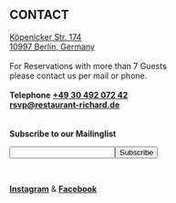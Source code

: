 ## CONTACT

[Köpenicker Str. 174  
10997 Berlin, Germany](https://goo.gl/maps/b3Jp7LKoGK52)
<br>
<br>
For Reservations with more than 7 Guests  
please contact us per mail or phone.
<br>
<br>
**Telephone** **[+49 30 492 072 42](tel:+493049207242)**
<br>
**[rsvp@restaurant-richard.de](mailto:rsvp@restaurant-richard.de)**
<br>
<br>
<br>
**Subscribe to our Mailinglist**

<!-- Begin MailChimp Signup Form -->
<div id="mc_embed_signup">
<form action="https://restaurant-richard.us15.list-manage.com/subscribe/post?u=a092c2267a385edb1128004ae&amp;id=a89f08624c" method="post" id="mc-embedded-subscribe-form" name="mc-embedded-subscribe-form" class="validate" target="_blank" novalidate>
    <div id="mc_embed_signup_scroll">

<div class="mc-field-group">
	<input type="email" value=""  name="EMAIL" class="required email" id="mce-EMAIL"><input type="submit" value="Subscribe" name="subscribe" id="mc-embedded-subscribe" class="button">
</div>
	<div id="mce-responses" class="clear">
		<div class="response" id="mce-error-response" style="display:none"></div>
		<div class="response" id="mce-success-response" style="display:none"></div>
	</div>    <!-- real people should not fill this in and expect good things - do not remove this or risk form bot signups-->
    <div style="position: absolute; left: -5000px;" aria-hidden="true"><input type="text" name="b_a092c2267a385edb1128004ae_a89f08624c" tabindex="-1" value=""></div>

</form>
</div>

<!--End mc_embed_signup-->
<br>

<u>**[Instagram](https://www.instagram.com/restaurantrichard/)**</u> & <u>**[Facebook](https://www.facebook.com/RESTAURANT.RICHARD.BERLIN/)**</u>
<br>
<br>
